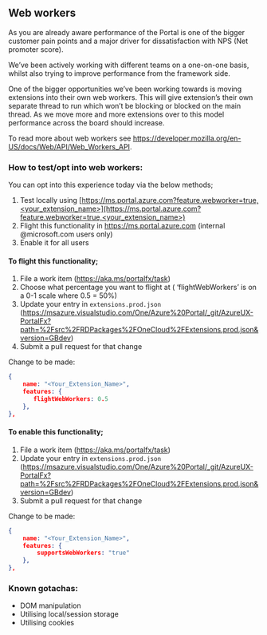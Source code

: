 <a name="web-workers"></a>
## Web workers

As you are already aware performance of the Portal is one of the bigger customer pain points and a major driver for dissatisfaction with NPS (Net promoter score).
 
We’ve been actively working with different teams on a one-on-one basis, whilst also trying to improve performance from the framework side.
 
One of the bigger opportunities we’ve been working towards is moving extensions into their own web workers. This will give extension’s their own separate thread to run which won’t be blocking or blocked on the main thread. As we move more and more extensions over to this model performance across the board should increase.

To read more about web workers see https://developer.mozilla.org/en-US/docs/Web/API/Web_Workers_API.
 
<a name="web-workers-how-to-test-opt-into-web-workers"></a>
### How to test/opt into web workers:

You can opt into this experience today via the below methods;
1.	Test locally using [https://ms.portal.azure.com?feature.webworker=true,<your_extension_name>](https://ms.portal.azure.com?feature.webworker=true,<your_extension_name>)
1.	Flight this functionality in https://ms.portal.azure.com (internal @microsoft.com users only)
1.	Enable it for all users
    
<a name="web-workers-how-to-test-opt-into-web-workers-to-flight-this-functionality"></a>
#### To flight this functionality;
    
1.	File a work item (https://aka.ms/portalfx/task) 
1.	Choose what percentage you want to flight at ( ‘flightWebWorkers’ is on a 0-1 scale where 0.5 = 50%)
1.	Update your entry in `extensions.prod.json` (https://msazure.visualstudio.com/One/Azure%20Portal/_git/AzureUX-PortalFx?path=%2Fsrc%2FRDPackages%2FOneCloud%2FExtensions.prod.json&version=GBdev)
1.	Submit a pull request for that change
 
Change to be made:

```json
{
    name: "<Your_Extension_Name>",
    features: {
       flightWebWorkers: 0.5
    },
},
```
 
<a name="web-workers-how-to-test-opt-into-web-workers-to-enable-this-functionality"></a>
#### To enable this functionality;

1.	File a work item (https://aka.ms/portalfx/task)
1.	Update your entry in `extensions.prod.json` (https://msazure.visualstudio.com/One/Azure%20Portal/_git/AzureUX-PortalFx?path=%2Fsrc%2FRDPackages%2FOneCloud%2FExtensions.prod.json&version=GBdev)
1.	Submit a pull request for that change
 
Change to be made:

```json
{
    name: "<Your_Extension_Name>",
    features: {
        supportsWebWorkers: "true"
    },
},
```
 

<a name="web-workers-known-gotachas"></a>
### Known gotachas:

- DOM manipulation
- Utilising local/session storage
- Utilising cookies